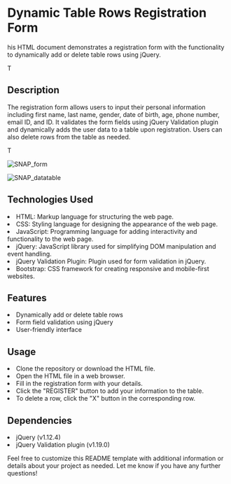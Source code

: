 <h1>Dynamic Table Rows Registration Form</h1>
<p>his HTML document demonstrates a registration form with the functionality to dynamically add or delete table rows using jQuery.</p>T

<h2>Description</h2>
<p>The registration form allows users to input their personal information including first name, last name, gender, date of birth, age, phone number, email ID, and ID. It validates the form fields using jQuery Validation plugin and dynamically adds the user data to a table upon registration. Users can also delete rows from the table as needed.</p>T

![SNAP_form](https://github.com/akanshakaduskar/Responsive_Form/assets/156501496/9c1636d9-c826-4464-8870-217d8309b9cd)

![SNAP_datatable](https://github.com/akanshakaduskar/Responsive_Form/assets/156501496/2da370ec-1137-4e96-9941-3d12dd6a091a)

<h2>Technologies Used</h2>
<ui>
  <li>HTML: Markup language for structuring the web page.</li>
  <li>CSS: Styling language for designing the appearance of the web page.</li>
  <li>JavaScript: Programming language for adding interactivity and functionality to the web page.</li>
  <li>jQuery: JavaScript library used for simplifying DOM manipulation and event handling.</li>
  <li>jQuery Validation Plugin: Plugin used for form validation in jQuery.
  <li>Bootstrap: CSS framework for creating responsive and mobile-first websites.</li>
</ui>

<h2>Features</h2>
<ui>
  <li>Dynamically add or delete table rows</li>
  <li>Form field validation using jQuery</li>
  <li>User-friendly interface</li>
</ui>

<h2>Usage</h2>
<ui>
  <li>Clone the repository or download the HTML file.</li>
  <li>Open the HTML file in a web browser.</li>
  <li>Fill in the registration form with your details.</li>
  <li>Click the "REGISTER" button to add your information to the table.</li>
  <li>To delete a row, click the "X" button in the corresponding row.</li>
</ui>

<h2>Dependencies</h2>
<ui>
  <li>jQuery (v1.12.4)</li>
  <li>jQuery Validation plugin (v1.19.0)</li>
</ui>

<p>Feel free to customize this README template with additional information or details about your project as needed. Let me know if you have any further questions!</p>
